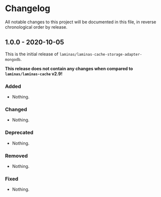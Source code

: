 # Changelog

All notable changes to this project will be documented in this file, in reverse chronological order by release.

## 1.0.0 - 2020-10-05

This is the initial release of `laminas/laminas-cache-storage-adapter-mongodb`.

 **This release does not contain any changes when compared to `laminas/laminas-cache` v2.9!** 

### Added

- Nothing.

### Changed

- Nothing.

### Deprecated

- Nothing.

### Removed

- Nothing.

### Fixed

- Nothing.

